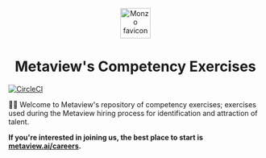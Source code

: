 <p align="center">
  <a href="https://www.monzo.com">
    <img alt="Monzo favicon" src="https://s3.eu-west-2.amazonaws.com/metaview-assets/metaview-symbol.png" width="60" />
  </a>
</p>
<h1 align="center">
    Metaview's Competency Exercises
</h1>

[![CircleCI](https://circleci.com/gh/MetaviewAI/competency-exercises.svg?style=svg)](https://circleci.com/gh/MetaviewAI/competency-exercises)

👋🏼 Welcome to Metaview's repository of competency exercises; exercises used during the Metaview hiring process for identification and attraction of talent.

**If you're interested in joining us, the best place to start is [metaview.ai/careers](https://www.metaview.ai/careers).**
